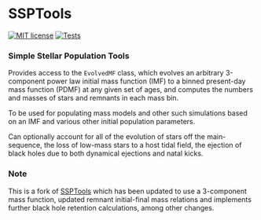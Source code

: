 # SSPTools

[![MIT license](https://img.shields.io/badge/License-MIT-blue.svg)](https://github.com/pjs902/ssptools/blob/master/LICENSE)
[![Tests](https://github.com/SMU-clusters/ssptools/actions/workflows/tests.yml/badge.svg)](https://github.com/SMU-clusters/ssptools/actions/workflows/tests.yml)
### Simple Stellar Population Tools

Provides access to the `EvolvedMF` class, which evolves an arbitrary 3-component
power law initial mass function (IMF) to a binned present-day mass function
(PDMF) at any given set of ages, and computes the numbers and masses of stars
and remnants in each mass bin.

To be used for populating mass models and other such simulations based on
an IMF and various other initial population parameters.

Can optionally account for all of the evolution of stars off the main-sequence,
the loss of low-mass stars to a host tidal field, the ejection of
black holes due to both dynamical ejections and natal kicks.


### Note
This is a fork of [SSPTools](https://github.com/balbinot/ssptools) which has been updated to use a 3-component
mass function, updated remnant initial-final mass relations and implements
further black hole retention calculations, among other changes.

